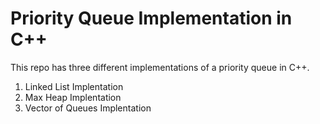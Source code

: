 # Priority Queue Implementation in C++

This repo has three different implementations of a priority queue in C++.

1. Linked List Implentation
2. Max Heap Implentation
3. Vector of Queues Implentation